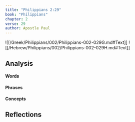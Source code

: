 ```yaml
---
title: "Philippians 2:29"
book: "Philippians"
chapter: 2
verse: 29
author: Apostle Paul
---
```

![[/Greek/Philippians/002/Philippians-002-029G.md#Text]]
![[/Hebrew/Philippians/002/Philippians-002-029H.md#Text]]

## Analysis

#### Words

#### Phrases

#### Concepts

## Reflections
